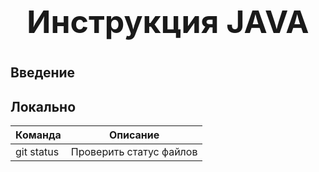 <h1 style="text-align: center; font-size: 50px; font-weight = bold;"><b>Инструкция JAVA</b><h1>

## Введение

## Локально
| Команда | Описание |
|-|-|
| git status | Проверить статус файлов |
